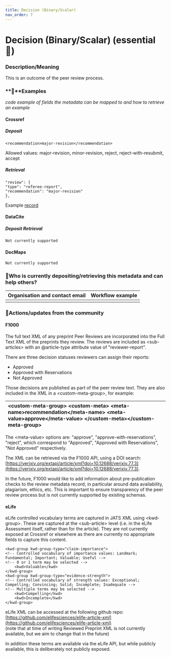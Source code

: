 ```yaml
---
title: Decision (Binary/Scalar)
nav_order: 7
---
```


# Decision (Binary/Scalar) (essential 🔴)

### Description/Meaning

This is an outcome of the peer review process. 

### **🤖**Examples

*code example of fields the metadata can be mapped to and how to retrieve an example*

#### Crossref

##### **Deposit**

```
<recommendation>major-revision</recommendation>
```

Allowed values: major-revision, minor-revision, reject, reject-with-resubmit, accept

##### **Retrieval**

```
"review": {
"type": "referee-report",
"recommendation": "major-revision"
},
```

Example [record](https://www.crossref.org/documentation/schema-library/markup-guide-record-types/peer-reviews/#00077) 

#### DataCite

##### **Deposit** **Retrieval**

```
Not currently supported
```

#### DocMaps

```
Not currently supported
```

### 🙏Who is currently depositing/retrieving this metadata and can help others? 

| Organisation and contact email | Workflow example |
| :---- | :---- |
|  |  |

### 💪Actions/updates from the community

#### F1000

The full text XML of any preprint Peer Reviews are incorporated into the Full Text XML of the preprints they review. The reviews are included as \<sub-articles\> with an @article-type attribute value of "reviewer-report".

There are three decision statuses reviewers can assign their reports: 

* Approved  
* Approved with Reservations  
* Not Approved

Those decisions are published as part of the peer review text. They are also included in the XML in a \<custom-meta-group\>, for example:

| \<custom-meta\-group\>	\<custom-meta\>        	\<meta\-name\>recommendation\</meta\-name\>                \<meta\-value\>approve\</meta\-value\>        \</custom-meta\>\</custom-meta\-group\> |
| :---- |

The \<meta-value\> options are: "approve", "approve-with-reservations", "reject", which correspond to "Approved", "Approved with Reservations", "Not Approved" respectively.

The XML can be retrieved via the F1000 API, using a DOI search: [https://verixiv.org/extapi/article/xml?doi=10.12688/verixiv.77.3](https://verixiv.org/extapi/article/xml?doi=10.12688/verixiv.77.3).

In the future, F1000 would like to add information about pre-publication checks to the review metadata record, in particular around data availability, plagiarism, ethics, etc. This is important to ensure transparency of the peer review process but is not currently supported by existing schemas.

#### eLife

eLife controlled vocabulary terms are captured in JATS XML using \<kwd-group\>. These are captured at the \<sub-article\> level (i.e. in the eLife Assessment itself, rather than for the article). They are not currently exposed at Crossref or elsewhere as there are currently no appropriate fields to capture this content.

```
<kwd-group kwd-group-type="claim-importance">
<!-- Controlled vocabulary of importance values: Landmark; Fundamental; Important; Valuable; Useful -->
<!-- 0 or 1 term may be selected -->
    <kwd>Valuable</kwd>
</kwd-group>
<kwd-group kwd-group-type="evidence-strength">
<!-- Controlled vocabulary of strength values: Exceptional; Compelling; Convincing; Solid; Incomplete; Inadequate -->
<!-- Multiple terms may be selected -->
    <kwd>Compelling</kwd>
    <kwd>Incomplete</kwd>
</kwd-group>
```

eLife XML can be accessed at the following github repo: [https://github.com/elifesciences/elife-article-xml](https://github.com/elifesciences/elife-article-xml)    
(note that at time of writing Reviewed Preprint XML is not currently available, but we aim to change that in the future)

In addition these terms are available via the eLife API, but while publicly available, this is deliberately not publicly exposed. 
